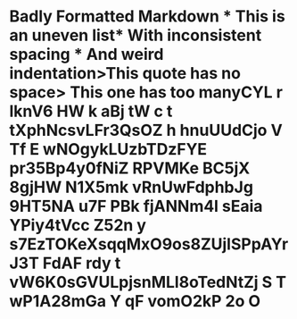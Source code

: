 #  Badly  Formatted  Markdown    *  This is an uneven list* With inconsistent spacing   *    And weird indentation>This quote has no space>   This one has too manyCYL r lknV6  HW k aBj tW c t tXphNcsvLFr3QsOZ h  hnuUUdCjo V  Tf E  wNOgykLUzbTDzFYE pr35Bp4y0fNiZ RPVMKe BC5jX 8gjHW N1X5mk vRnUwFdphbJg 9HT5NA  u7F  PBk fjANNm4l sEaia YPiy4tVcc  Z52n  y s7EzTOKeXsqqMxO9os8ZUjlSPpAYrJ3T  FdAF rdy   t vW6K0sGVULpjsnMLl8oTedNtZj  S T wP1A28mGa  Y qF vomO2kP   2o  O